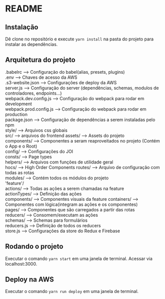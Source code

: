 # README

## Instalação

Dê clone no repositório e execute `yarn install` na pasta do
projeto para instalar as dependências.

## Arquitetura do projeto

.babelrc                --> Configuração do babel(alias, presets, plugins) <br />
.env                    --> Chaves de acesso da AWS <br />
.s3-website.json        --> Configurações de deploy da AWS <br />
server.js               --> Configuração do server (dependências, schemas, modulos de controladores, endpoints...) <br />
webpack.dev.config.js   --> Configuração do webpack para rodar em development <br />
webpack.prod.config.js  --> Configuração do webpack para rodar em production <br />
package.json            --> Configuração de dependências a serem instaladas pelo npm <br />
style/                  --> Arquivos css globais <br />
src/                    --> arquivos do frontend
  assets/                 --> Assets do projeto <br />
  components/             --> Componentes a seram reaproveitados no projeto (Contém o App e o Root) <br />
  config/                 --> Configurações do JOI <br />
  consts/                 --> Page types <br />
  helpers/                --> Arquivos com funções de utilidade geral <br />
  hocs/                   --> High Order Components
  routes/                 --> Arquivo de configuração com todas as rotas <br />
  modules/                --> Contém todos os módulos do projeto <br />
    'feature'/ <br />
      actions/              --> Todas as ações a serem chamadas na feature <br />
      actionTypes/          --> Definição das ações <br />
      components/           --> Componentes visuais da feature
      containers/           --> Componentes com lógica(integram as ações e os componentes) <br />
      pages/                --> Componentes que são carregados a partir das rotas <br />
      reducers/             --> Consomem/executam as ações <br />
      schemas/              --> Schemas para formulários <br />
    reducers.js           --> Definição de todos os reducers <br />
    store.js              --> Configurações da store do Redux e Firebase <br />
## Rodando o projeto

Executar o comando `yarn start` em uma janela de terminal. Acessar via localhost:3000.

## Deploy na AWS

Executar o comando `yarn run deploy` em uma janela de terminal.
